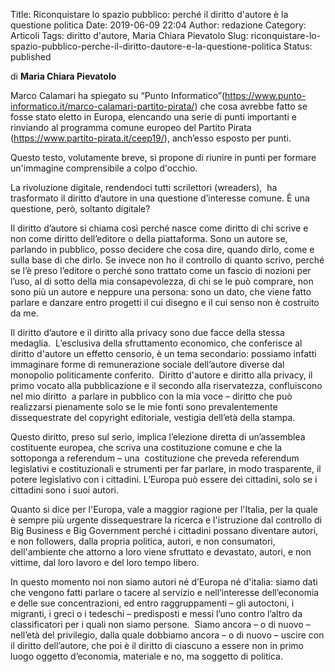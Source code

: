 Title: Riconquistare lo spazio pubblico: perché il diritto d'autore è la questione politica
Date: 2019-06-09 22:04
Author: redazione
Category: Articoli
Tags: diritto d&#039;autore, Maria Chiara Pievatolo
Slug: riconquistare-lo-spazio-pubblico-perche-il-diritto-dautore-e-la-questione-politica
Status: published



di **Maria Chiara Pievatolo**





Marco Calamari ha spiegato su “Punto
Informatico”(<https://www.punto-informatico.it/marco-calamari-partito-pirata/>)
che cosa avrebbe fatto se fosse stato eletto in Europa, elencando una
serie di punti importanti e rinviando al programma comune europeo del
Partito Pirata (<https://www.partito-pirata.it/ceep19/>), anch’esso
esposto per punti.

Questo testo, volutamente breve, si propone di riunire in punti per
formare un'immagine comprensibile a colpo d'occhio.

La rivoluzione digitale, rendendoci tutti scrilettori (wreaders),  ha
trasformato il diritto d’autore in una questione d’interesse comune. È
una questione, però, soltanto digitale?

Il diritto d’autore si chiama così perché nasce come diritto di chi
scrive e  non come diritto dell’editore o della piattaforma. Sono un
autore se, parlando in pubblico, posso decidere che cosa dire, quando
dirlo, come e sulla base di che dirlo. Se invece non ho il controllo di
quanto scrivo, perché se l’è preso l’editore o perché sono trattato come
un fascio di nozioni per l’uso, al di sotto della mia consapevolezza, di
chi se le può comprare, non sono più un autore e neppure una persona:
sono un dato, che viene fatto parlare e danzare entro progetti il cui
disegno e il cui senso non è costruito da me.

Il diritto d’autore e il diritto alla privacy sono due facce della
stessa medaglia.  L’esclusiva della sfruttamento economico, che
conferisce al diritto d'autore un effetto censorio, è un tema
secondario: possiamo infatti  immaginare forme di remunerazione sociale
dell’autore diverse dal monopolio politicamente conferito.  Diritto
d'autore e diritto alla privacy, il primo vocato alla pubblicazione e il
secondo alla riservatezza, confluiscono nel mio diritto  a parlare in
pubblico con la mia voce – diritto che può realizzarsi pienamente solo
se le mie fonti sono prevalentemente dissequestrate del copyright
editoriale, vestigia dell’età della stampa.

Questo diritto, preso sul serio, implica l’elezione diretta di
un’assemblea costituente europea, che scriva una costituzione comune e
che la sottoponga a referendum – una  costituzione che preveda
referendum legislativi e costituzionali e strumenti per far parlare, in
modo trasparente, il potere legislativo con i cittadini. L’Europa può
essere dei cittadini, solo se i cittadini sono i suoi autori.

Quanto si dice per l'Europa, vale a maggior ragione per l'Italia, per la
quale è sempre più urgente dissequestrare la ricerca e l'istruzione dal
controllo di Big Business e Big Government perché i cittadini possano
diventare autori, e non followers, dalla propria politica, autori, e non
consumatori, dell'ambiente che attorno a loro viene sfruttato e
devastato, autori, e non vittime, dal loro lavoro e del loro tempo
libero.

In questo momento noi non siamo autori né d’Europa né d'italia: siamo
dati che vengono fatti parlare o tacere al servizio e nell’interesse
dell’economia e delle sue concentrazioni, ed entro raggruppamenti – gli
autoctoni, i migranti, i greci o i tedeschi – predisposti e messi l’uno
contro l’altro da classificatori per i quali non siamo persone.  Siamo
ancora – o di nuovo – nell’età del privilegio, dalla quale dobbiamo
ancora – o di nuovo – uscire con il diritto dell’autore, che poi è il
diritto di ciascuno a essere non in primo luogo oggetto d’economia,
materiale e no, ma soggetto di politica.
